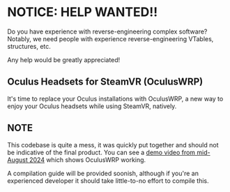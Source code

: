 # NOTICE: HELP WANTED!!
Do you have experience with reverse-engineering complex software? Notably, we need people with experience reverse-engineering VTables, structures, etc.

Any help would be greatly appreciated!

## Oculus Headsets for SteamVR (OculusWRP)
It's time to replace your Oculus installations with OculusWRP, a new way to enjoy your Oculus headsets while using SteamVR, natively.

## NOTE
This codebase is quite a mess, it was quickly put together and should not be indicative of the final product. You can see a [demo video from mid-August 2024](https://www.youtube.com/watch?v=TEQzvabO6UQ) which shows OculusWRP working.

A compilation guide will be provided soonish, although if you're an experienced developer it should take little-to-no effort to compile this.